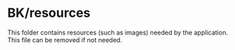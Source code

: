 # BK/resources

This folder contains resources (such as images) needed by the application. This file can
be removed if not needed.

